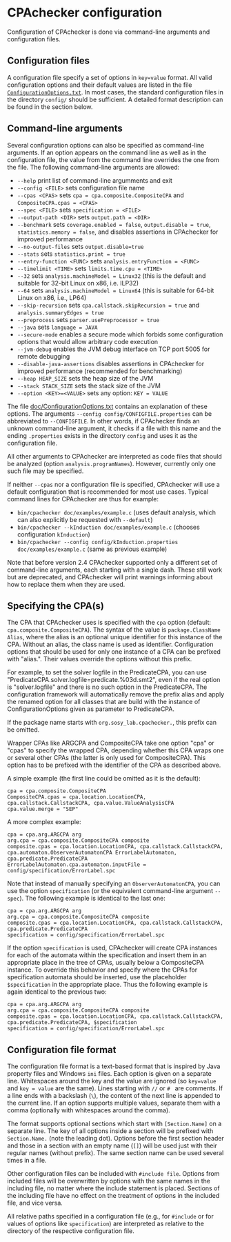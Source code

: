 <!--
This file is part of CPAchecker,
a tool for configurable software verification:
https://cpachecker.sosy-lab.org

SPDX-FileCopyrightText: 2007-2020 Dirk Beyer <https://www.sosy-lab.org>

SPDX-License-Identifier: Apache-2.0
-->

CPAchecker configuration
========================

Configuration of CPAchecker is done via command-line arguments and
configuration files.

Configuration files
-------------------
A configuration file specify a set of options in `key=value` format.
All valid configuration options and their default values
are listed in the file [`ConfigurationOptions.txt`](ConfigurationOptions.txt).
In most cases, the standard configuration files
in the directory `config/` should be sufficient.
A detailed format description can be found in the section below.


Command-line arguments
----------------------
Several configuration options can also be specified as command-line arguments.
If an option appears on the command line as well as in the configuration file,
the value from the command line overrides the one from the file.
The following command-line arguments are allowed:

 - `--help`			print list of command-line argumments and exit
 - `--config <FILE>`		sets configuration file name
 - `--cpas <CPAS>`		sets `cpa = cpa.composite.CompositeCPA` and `CompositeCPA.cpas = <CPAS>`
 - `--spec <FILE>`		sets `specification = <FILE>`
 - `--output-path <DIR>`	sets `output.path = <DIR>`
 - `--benchmark`		sets `coverage.enabled = false`, `output.disable = true`, `statistics.memory = false`, and disables assertions in CPAchecker for improved performance
 - `--no-output-files`		sets `output.disable=true`
 - `--stats`			sets `statistics.print = true`
 - `--entry-function <FUNC>`	sets `analysis.entryFunction = <FUNC>`
 - `--timelimit <TIME>`		sets `limits.time.cpu = <TIME>`
 - `--32`			sets `analysis.machineModel = Linux32` (this is the default and suitable for 32-bit Linux on x86, i.e. ILP32)
 - `--64`			sets `analysis.machineModel = Linux64` (this is suitable for 64-bit Linux on x86, i.e., LP64)
 - `--skip-recursion`		sets `cpa.callstack.skipRecursion = true` and `analysis.summaryEdges = true`
 - `--preprocess`		sets `parser.usePreprocessor = true`
 - `--java`  			sets `language = JAVA`
 - `--secure-mode`		enables a secure mode which forbids some configuration options that would allow arbitrary code execution
 - `--jvm-debug` 		enables the JVM debug interface on TCP port 5005 for remote debugging
 - `--disable-java-assertions`	disables assertions in CPAchecker for improved performance (recommended for benchmarking)
 - `--heap HEAP_SIZE`		sets the heap size of the JVM
 - `--stack STACK_SIZE`		sets the stack size of the JVM
 - `--option <KEY>=<VALUE>`	sets any option: `KEY = VALUE`

The file [doc/ConfigurationOptions.txt](ConfigurationOptions.txt) contains an explanation
of these options.
The arguments `--config config/CONFIGFILE.properties` can be
abbreviated to `--CONFIGFILE`. In other words, if CPAchecker finds an
unknown command-line argument, it checks if a file with this name
and the ending `.properties` exists in the directory `config`
and uses it as the configuration file.

All other arguments to CPAchecker are interpreted as code files that should be
analyzed (option `analysis.programNames`). However, currently only one such file may
be specified.

If neither `--cpas` nor a configuration file is specified,
CPAchecker will use a default configuration
that is recommended for most use cases.
Typical command lines for CPAchecker are thus for example:
- `bin/cpachecker doc/examples/example.c` (uses default analysis, which can also explicitly be requested with `--default`)
- `bin/cpachecker --kInduction doc/examples/example.c` (chooses configuration `kInduction`)
- `bin/cpachecker --config config/kInduction.properties doc/examples/example.c` (same as previous example)

Note that before version 2.4 CPAchecker supported only
a different set of command-line arguments, each starting with a single dash.
These still work but are deprecated, and CPAchecker will print warnings
informing about how to replace them when they are used.


Specifying the CPA(s)
---------------------
The CPA that CPAchecker uses is specified with the `cpa` option (default:
`cpa.composite.CompositeCPA`). The syntax of the value is `package.ClassName Alias`,
where the alias is an optional unique identifier for this instance of the
CPA. Without an alias, the class name is used as identifier. Configuration
options that should be used for only one instance of a CPA can be prefixed
with "alias.". Their values override the options without this prefix.

For example, to set the solver logfile in the PredicateCPA, you can use
"PredicateCPA.solver.logfile=predicate.%03d.smt2", even if the real option is
"solver.logfile" and there is no such option in the PredicateCPA.
The configuration framework will automatically remove the prefix alias and
apply the renamed option for all classes that are build with the instance of
ConfigurationOptions given as parameter to PredicateCPA.

If the package name starts with `org.sosy_lab.cpachecker.`, this prefix can be
omitted.

Wrapper CPAs like ARGCPA and CompositeCPA take one option "cpa" or "cpas"
to specify the wrapped CPA, depending whether this CPA wraps one or
several other CPAs (the latter is only used for CompositeCPA). This option
has to be prefixed with the identifier of the CPA as described above.

A simple example (the first line could be omitted as it is the default):

```
cpa = cpa.composite.CompositeCPA
CompositeCPA.cpas = cpa.location.LocationCPA, cpa.callstack.CallstackCPA, cpa.value.ValueAnalysisCPA
cpa.value.merge = "SEP"
```

A more complex example:

```
cpa = cpa.arg.ARGCPA arg
arg.cpa = cpa.composite.CompositeCPA composite
composite.cpas = cpa.location.LocationCPA, cpa.callstack.CallstackCPA, cpa.automaton.ObserverAutomatonCPA ErrorLabelAutomaton, cpa.predicate.PredicateCPA
ErrorLabelAutomaton.cpa.automaton.inputFile = config/specification/ErrorLabel.spc
```

Note that instead of manually specifying an `ObserverAutomatonCPA`, you can
use the option `specification` (or the equivalent command-line argument `--spec`).
The following example is identical to the last one:

```
cpa = cpa.arg.ARGCPA arg
arg.cpa = cpa.composite.CompositeCPA composite
composite.cpas = cpa.location.LocationCPA, cpa.callstack.CallstackCPA, cpa.predicate.PredicateCPA
specification = config/specification/ErrorLabel.spc
```

If the option `specification` is used, CPAchecker will create CPA instances
for each of the automata within the specification
and insert them in an appropriate place in the tree of CPAs,
usually below a CompositeCPA instance.
To override this behavior
and specify where the CPAs for specification automata should be inserted,
use the placeholder `$specification` in the appropriate place.
Thus the following example is again identical to the previous two:

```
cpa = cpa.arg.ARGCPA arg
arg.cpa = cpa.composite.CompositeCPA composite
composite.cpas = cpa.location.LocationCPA, cpa.callstack.CallstackCPA, cpa.predicate.PredicateCPA, $specification
specification = config/specification/ErrorLabel.spc
```

Configuration file format
-------------------------

The configuration file format is a text-based format
that is inspired by Java property files and Windows `ini` files.
Each option is given on a separate line.
Whitespaces around the key and the value are ignored
(so `key=value` and ` key = value ` are the same).
Lines starting with `//` or `# ` are comments.
If a line ends with a backslash (`\`),
the content of the next line is appended to the current line.
If an option supports multiple values, separate them with a comma
(optionally with whitespaces around the comma).

The format supports optional sections
which start with `[Section.Name]` on a separate line.
The key of all options inside a section will be prefixed
with `Section.Name.` (note the leading dot).
Options before the first section header
and those in a section with an empty name (`[]`)
will be used just with their regular names (without prefix).
The same section name can be used several times in a file.

Other configuration files can be included with `#include file`.
Options from included files will be overwritten by options
with the same names in the including file,
no matter where the include statement is placed.
Sections of the including file have no effect on the treatment
of options in the included file, and vice versa.

All relative paths specified in a configuration file
(e.g., for `#include` or for values of options like `specification`)
are interpreted as relative to the directory of the respective configuration file.
